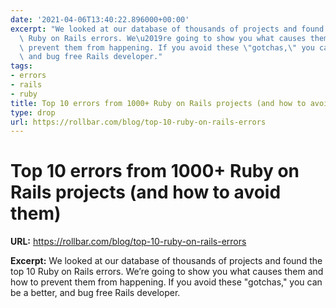 ```yaml
---
date: '2021-04-06T13:40:22.896000+00:00'
excerpt: "We looked at our database of thousands of projects and found the top 10\
  \ Ruby on Rails errors. We\u2019re going to show you what causes them and how to\
  \ prevent them from happening. If you avoid these \"gotchas,\" you can be a better,\
  \ and bug free Rails developer."
tags:
- errors
- rails
- ruby
title: Top 10 errors from 1000+ Ruby on Rails projects (and how to avoid them)
type: drop
url: https://rollbar.com/blog/top-10-ruby-on-rails-errors
---
```


# Top 10 errors from 1000+ Ruby on Rails projects (and how to avoid them)

**URL:** https://rollbar.com/blog/top-10-ruby-on-rails-errors

**Excerpt:** We looked at our database of thousands of projects and found the top 10 Ruby on Rails errors. We’re going to show you what causes them and how to prevent them from happening. If you avoid these "gotchas," you can be a better, and bug free Rails developer.
